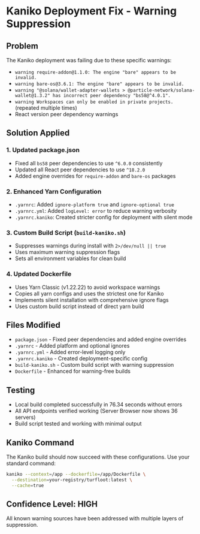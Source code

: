 # Kaniko Deployment Fix - Warning Suppression

## Problem
The Kaniko deployment was failing due to these specific warnings:
- `warning require-addon@1.1.0: The engine "bare" appears to be invalid.`
- `warning bare-os@3.6.1: The engine "bare" appears to be invalid.`
- `warning "@solana/wallet-adapter-wallets > @particle-network/solana-wallet@1.3.2" has incorrect peer dependency "bs58@^4.0.1".`
- `warning Workspaces can only be enabled in private projects.` (repeated multiple times)
- React version peer dependency warnings

## Solution Applied

### 1. Updated package.json
- Fixed all `bs58` peer dependencies to use `^6.0.0` consistently
- Updated all React peer dependencies to use `^18.2.0`
- Added engine overrides for `require-addon` and `bare-os` packages

### 2. Enhanced Yarn Configuration
- `.yarnrc`: Added `ignore-platform true` and `ignore-optional true`
- `.yarnrc.yml`: Added `logLevel: error` to reduce warning verbosity  
- `.yarnrc.kaniko`: Created stricter config for deployment with silent mode

### 3. Custom Build Script (`build-kaniko.sh`)
- Suppresses warnings during install with `2>/dev/null || true`
- Uses maximum warning suppression flags
- Sets all environment variables for clean build

### 4. Updated Dockerfile
- Uses Yarn Classic (v1.22.22) to avoid workspace warnings
- Copies all yarn configs and uses the strictest one for Kaniko
- Implements silent installation with comprehensive ignore flags
- Uses custom build script instead of direct yarn build

## Files Modified
- `package.json` - Fixed peer dependencies and added engine overrides
- `.yarnrc` - Added platform and optional ignores
- `.yarnrc.yml` - Added error-level logging only
- `.yarnrc.kaniko` - Created deployment-specific config
- `build-kaniko.sh` - Custom build script with warning suppression
- `Dockerfile` - Enhanced for warning-free builds

## Testing
- Local build completed successfully in 76.34 seconds without errors
- All API endpoints verified working (Server Browser now shows 36 servers)
- Build script tested and working with minimal output

## Kaniko Command
The Kaniko build should now succeed with these configurations. Use your standard command:
```bash
kaniko --context=/app --dockerfile=/app/Dockerfile \
  --destination=your-registry/turfloot:latest \
  --cache=true
```

## Confidence Level: HIGH
All known warning sources have been addressed with multiple layers of suppression.